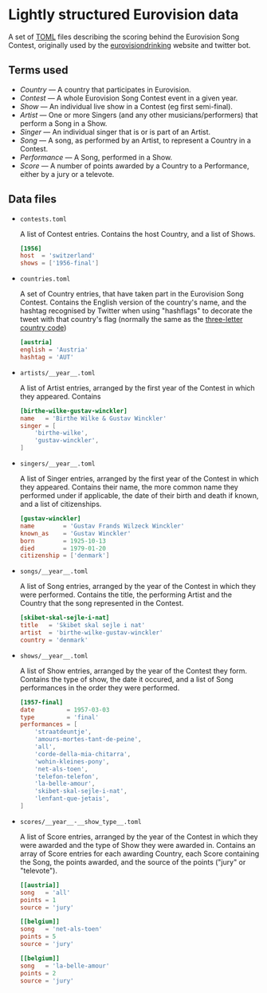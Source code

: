 Lightly structured Eurovision data
==================================

A set of [TOML](https://toml.io) files describing the scoring behind the
Eurovision Song Contest, originally used by the 
[eurovisiondrinking](https://github.com/norm/eurodrink) website and twitter bot.

## Terms used

* *Country* — A country that participates in Eurovision.
* *Contest* — A whole Eurovision Song Contest event in a given year.
* *Show* — An individual live show in a Contest (eg first semi-final).
* *Artist* — One or more Singers (and any other musicians/performers) that
  perform a Song in a Show.
* *Singer* — An individual singer that is or is part of an Artist.
* *Song* — A song, as performed by an Artist, to represent a Country in a
  Contest.
* *Performance* — A Song, performed in a Show.
* *Score* — A number of points awarded by a Country to a Performance, either
  by a jury or a televote.


## Data files

* `contests.toml`

    A list of Contest entries. Contains the host Country, and a list of
    Shows.

    ```toml
    [1956]
    host  = 'switzerland'
    shows = ['1956-final']
    ```

* `countries.toml`

    A set of Country entries, that have taken part in the Eurovision Song
    Contest. Contains the English version of the country's name, and the
    hashtag recognised by Twitter when using "hashflags" to decorate the tweet
    with that country's flag (normally the same as the [three-letter country
    code](https://en.wikipedia.org/wiki/ISO_3166-1_alpha-3))

    ```toml
    [austria]
    english = 'Austria'
    hashtag = 'AUT'
    ```

* `artists/__year__.toml`

    A list of Artist entries, arranged by the first year of the Contest in
    which they appeared. Contains 

    ```toml
    [birthe-wilke-gustav-winckler]
    name   = 'Birthe Wilke & Gustav Winckler'
    singer = [
        'birthe-wilke',
        'gustav-winckler',
    ]
    ```

* `singers/__year__.toml`

    A list of Singer entries, arranged by the first year of the Contest in
    which they appeared. Contains their name, the more common name they
    performed under if applicable, the date of their birth and death if known,
    and a list of citizenships.

    ```toml
    [gustav-winckler]
    name        = 'Gustav Frands Wilzeck Winckler'
    known_as    = 'Gustav Winckler'
    born        = 1925-10-13
    died        = 1979-01-20
    citizenship = ['denmark']
    ```

* `songs/__year__.toml`

    A list of Song entries, arranged by the year of the Contest in which they
    were performed. Contains the title, the performing Artist and the Country
    that the song represented in the Contest.

    ```toml
    [skibet-skal-sejle-i-nat]
    title   = 'Skibet skal sejle i nat'
    artist  = 'birthe-wilke-gustav-winckler'
    country = 'denmark'
    ```

* `shows/__year__.toml`

    A list of Show entries, arranged by the year of the Contest they form.
    Contains the type of show, the date it occured, and a list of Song
    performances in the order they were performed.

    ```toml
    [1957-final]
    date         = 1957-03-03
    type         = 'final'
    performances = [
        'straatdeuntje',
        'amours-mortes-tant-de-peine',
        'all',
        'corde-della-mia-chitarra',
        'wohin-kleines-pony',
        'net-als-toen',
        'telefon-telefon',
        'la-belle-amour',
        'skibet-skal-sejle-i-nat',
        'lenfant-que-jetais',
    ]
    ```

* `scores/__year__-__show_type__.toml`

    A list of Score entries, arranged by the year of the Contest in which
    they were awarded and the type of Show they were awarded in. Contains
    an array of Score entries for each awarding Country, each Score
    containing the Song, the points awarded, and the source of the points
    ("jury" or "televote").

    ```toml
    [[austria]]
    song   = 'all'
    points = 1
    source = 'jury'

    [[belgium]]
    song   = 'net-als-toen'
    points = 5
    source = 'jury'

    [[belgium]]
    song   = 'la-belle-amour'
    points = 2
    source = 'jury'
    ```